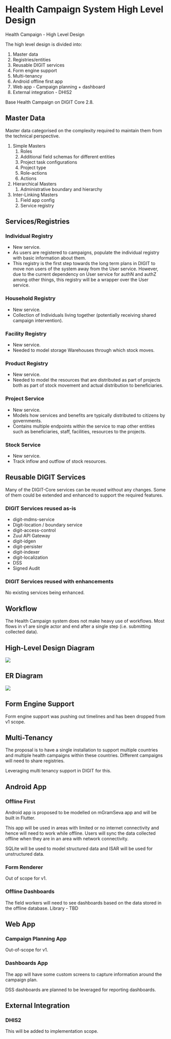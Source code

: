 # Health Campaign System High Level Design

Health Campaign - High Level Design

The high level design is divided into:

1. Master data
2. Registries/entities
3. Reusable DIGIT services
4. Form engine support
5. Multi-tenancy
6. Android offline first app
7. Web app - Campaign planning + dashboard
8. External integration - DHIS2

Base Health Campaign on DIGIT Core 2.8.

## Master Data

Master data categorised on the complexity required to maintain them from the technical perspective.&#x20;

1. Simple Masters
   1. Roles
   2. Additional field schemas for different entities
   3. Project task configurations
   4. Project type
   5. Role-actions
   6. Actions
2. Hierarchical Masters
   1. Administrative boundary and hierarchy
3. Inter-Linking Masters
   1. Field app config
   2. Service registry

## Services/Registries

### Individual Registry

* New service.
* As users are registered to campaigns, populate the individual registry with basic information about them.
* This registry is the first step towards the long term plans in DIGIT to move non users of the system away from the User service. However, due to the current dependency on User service for authN and authZ among other things, this registry will be a wrapper over the User service.

### Household Registry

* New service.
* Collection of Individuals living together (potentially receiving shared campaign intervention).

### Facility Registry

* New service.
* Needed to model storage Warehouses through which stock moves.

### Product Registry

* New service.
* Needed to model the resources that are distributed as part of projects both as part of stock movement and actual distribution to beneficiaries.

### Project Service

* New service.
* Models how services and benefits are typically distributed to citizens by governments.
* Contains multiple endpoints within the service to map other entities such as beneficiaries, staff, facilities, resources to the projects.

### Stock Service

* New service.
* Track inflow and outflow of stock resources.

## Reusable DIGIT Services

Many of the DIGIT-Core services can be reused without any changes. Some of them could be extended and enhanced to support the required features.&#x20;

### DIGIT Services reused as-is

* digit-mdms-service
* Digit-location / boundary service
* digit-access-control
* Zuul API Gateway
* digit-idgen&#x20;
* digit-persister
* digit-indexer
* digit-localization
* DSS
* Signed Audit

### DIGIT Services reused with enhancements&#x20;

No existing services being enhanced.

## Workflow

The Health Campaign system does not make heavy use of workflows. Most flows in v1 are single actor and end after a single step (i.e. submitting collected data).

## High-Level Design Diagram

![](https://lh6.googleusercontent.com/Gnv9XNSQA1UoCQ59jh2CaPAulwd6q0eXClhR3YsLr211Tn4mYJ1PvoUlNi\_d86GgWGj9SNcRgBqM-aU5UzCfcSXaGD289IxKR3oZtKq2gpx-dThnOos3r\_ngIof9cHXYPO51IWxUpRgZ-R3M62Of3gDrT\_0gph0XxPfqLANCE\_k\_y7dpfVj7B1HJ7Zd1JA)

## **ER Diagram**

![](https://lh4.googleusercontent.com/Ac3FtywEjTuUL35VLbvbOAIrdq1J7PfwOj4-QWvjMs78kdPdTMk791UqHUahQIyR3dZH40YPlMAKvIptBW835ACKWPFfJ4iFQX8DVj\_k6R72MyzlHWF7PNpmTC8PVLbPKRtiLp4OhhMBeeknsGZesjtbFAfM8Ueb2AHR1smw6dpoa1T37UZjOeIeBpc-Tw)

## Form Engine Support

Form engine support was pushing out timelines and has been dropped from v1 scope.

## Multi-Tenancy

The proposal is to have a single installation to support multiple countries and multiple health campaigns within these countries. Different campaigns will need to share registries.

Leveraging multi tenancy support in DIGIT for this.

## Android App

### Offline First

Android app is proposed to be modelled on mGramSeva app and will be built in Flutter.

This app will be used in areas with limited or no internet connectivity and hence will need to work while offline. Users will sync the data collected offline when they are in an area with network connectivity.

SQLite will be used to model structured data and ISAR will be used for unstructured data.

### Form Renderer

Out of scope for v1.

### Offline Dashboards

The field workers will need to see dashboards based on the data stored in the offline database. Library - TBD&#x20;

## Web App

### Campaign Planning App

Out-of-scope for v1.

### Dashboards App

The app will have some custom screens to capture information around the campaign plan.

DSS dashboards are planned to be leveraged for reporting dashboards.&#x20;

## External Integration

### DHIS2

This will be added to implementation scope.
